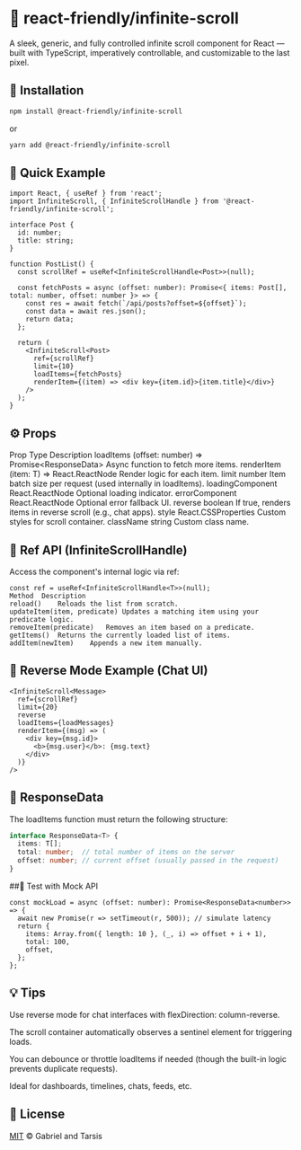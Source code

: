 # 📜 react-friendly/infinite-scroll

A sleek, generic, and fully controlled infinite scroll component for React — built with TypeScript, imperatively controllable, and customizable to the last pixel.

## 🔧 Installation

```sh
npm install @react-friendly/infinite-scroll
```

or

```sh
yarn add @react-friendly/infinite-scroll
```

## 🚀 Quick Example

```tsx
import React, { useRef } from 'react';
import InfiniteScroll, { InfiniteScrollHandle } from '@react-friendly/infinite-scroll';

interface Post {
  id: number;
  title: string;
}

function PostList() {
  const scrollRef = useRef<InfiniteScrollHandle<Post>>(null);

  const fetchPosts = async (offset: number): Promise<{ items: Post[], total: number, offset: number }> => {
    const res = await fetch(`/api/posts?offset=${offset}`);
    const data = await res.json();
    return data;
  };

  return (
    <InfiniteScroll<Post>
      ref={scrollRef}
      limit={10}
      loadItems={fetchPosts}
      renderItem={(item) => <div key={item.id}>{item.title}</div>}
    />
  );
}
```

## ⚙️ Props

Prop	Type	Description
loadItems	(offset: number) => Promise<ResponseData<T>>	Async function to fetch more items.
renderItem	(item: T) => React.ReactNode	Render logic for each item.
limit	number	Item batch size per request (used internally in loadItems).
loadingComponent	React.ReactNode	Optional loading indicator.
errorComponent	React.ReactNode	Optional error fallback UI.
reverse	boolean	If true, renders items in reverse scroll (e.g., chat apps).
style	React.CSSProperties	Custom styles for scroll container.
className	string	Custom class name.

## 🔁 Ref API (InfiniteScrollHandle<T>)

Access the component's internal logic via ref:

```tsx
const ref = useRef<InfiniteScrollHandle<T>>(null);
Method	Description
reload()	Reloads the list from scratch.
updateItem(item, predicate)	Updates a matching item using your predicate logic.
removeItem(predicate)	Removes an item based on a predicate.
getItems()	Returns the currently loaded list of items.
addItem(newItem)	Appends a new item manually.
```

## 🔄 Reverse Mode Example (Chat UI)

```tsx
<InfiniteScroll<Message>
  ref={scrollRef}
  limit={20}
  reverse
  loadItems={loadMessages}
  renderItem={(msg) => (
    <div key={msg.id}>
      <b>{msg.user}</b>: {msg.text}
    </div>
  )}
/>
```

## 🧱 ResponseData<T>

The loadItems function must return the following structure:

```ts
interface ResponseData<T> {
  items: T[];
  total: number;  // total number of items on the server
  offset: number; // current offset (usually passed in the request)
}
```

##🧪 Test with Mock API

```tsx
const mockLoad = async (offset: number): Promise<ResponseData<number>> => {
  await new Promise(r => setTimeout(r, 500)); // simulate latency
  return {
    items: Array.from({ length: 10 }, (_, i) => offset + i + 1),
    total: 100,
    offset,
  };
};
```

## 💡 Tips

Use reverse mode for chat interfaces with flexDirection: column-reverse.

The scroll container automatically observes a sentinel element for triggering loads.

You can debounce or throttle loadItems if needed (though the built-in logic prevents duplicate requests).

Ideal for dashboards, timelines, chats, feeds, etc.

## 🧾 License
[MIT](./LICENSE) © Gabriel and Tarsis
